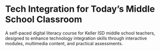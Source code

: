 # Tech Integration for Today’s Middle School Classroom

A self-paced digital literacy course for Keller ISD middle school teachers, designed to enhance technology integration skills through interactive modules, multimedia content, and practical assessments.
